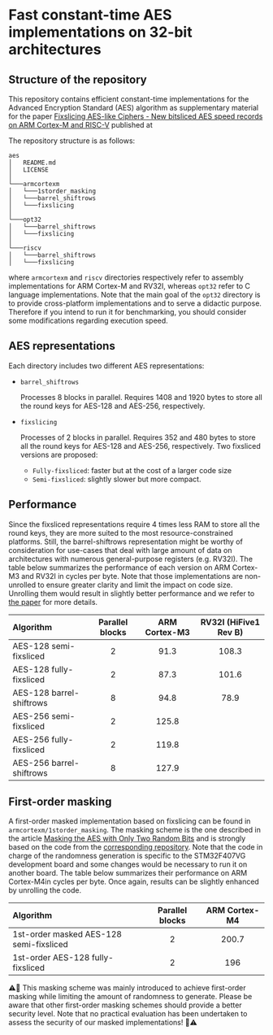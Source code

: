 # Fast constant-time AES implementations on 32-bit architectures

## Structure of the repository

This repository contains efficient constant-time implementations for the Advanced Encryption Standard (AES) algorithm as supplementary material for the paper [Fixslicing AES-like Ciphers - New bitsliced AES speed records on ARM Cortex-M and RISC-V](https://eprint.iacr.org/2020) published at 

The repository structure is as follows:
```
aes
│   README.md
│   LICENSE   
│
└───armcortexm
│   └───1storder_masking
│   └───barrel_shiftrows
│   └───fixslicing
│   
└───opt32
│   └───barrel_shiftrows
│   └───fixslicing
│   
└───riscv
│   └───barrel_shiftrows
│   └───fixslicing
```
where `armcortexm` and `riscv` directories respectively refer to assembly implementations for ARM Cortex-M and RV32I, whereas `opt32` refer to C language implementations. Note that the main goal of the `opt32` directory is to provide cross-platform implementations and to serve a didactic purpose. Therefore if you intend to run it for benchmarking, you should consider some modifications regarding execution speed.

## AES representations

Each directory includes two different AES representations:
- `barrel_shiftrows`

   Processes 8 blocks in parallel. Requires 1408 and 1920 bytes to store all the round keys for AES-128 and AES-256, respectively.

- `fixslicing`

   Processes of 2 blocks in parallel. Requires 352 and 480 bytes to store all the round keys for AES-128 and AES-256, respectively.
   Two fixsliced versions are proposed:
   * `Fully-fixsliced`: faster but at the cost of a larger code size
   * `Semi-fixsliced`: slightly slower but more compact.

## Performance

Since the fixsliced representations require 4 times less RAM to store all the round keys, they are more suited to the most resource-constrained platforms. Still, the barrel-shiftrows representation might be worthy of consideration for use-cases that deal with large amount of data on architectures with numerous general-purpose registers (e.g. RV32I). The table below summarizes the performance of each version on ARM Cortex-M3 and RV32I in cycles per byte. Note that those implementations are non-unrolled to ensure greater clarity and limit the impact on code size. Unrolling them would result in slightly better performance and we refer to [the paper](https://eprint.iacr.org/2020) for more details.

| Algorithm                | Parallel blocks | ARM Cortex-M3 | RV32I (HiFive1 Rev B) |
|:-------------------------|:---------------:|:-------------:|:---------------------:|
| AES-128 semi-fixsliced   | 2               | 91.3          | 108.3                 |
| AES-128 fully-fixsliced  | 2               | 87.3          | 101.6                 |
| AES-128 barrel-shiftrows | 8               | 94.8          | 78.9                  |
| AES-256 semi-fixsliced   | 2               | 125.8         |                       |
| AES-256 fully-fixsliced  | 2               | 119.8         |                       |
| AES-256 barrel-shiftrows | 8               | 127.9         |                       |

## First-order masking

A first-order masked implementation based on fixslicing can be found in `armcortexm/1storder_masking`. The masking scheme is the one described in the article [Masking the AES with Only Two Random Bits](https://eprint.iacr.org/2018/1007) and is strongly based on the code from the [corresponding repository](https://github.com/LaurenDM/TwoRandomBits). Note that the code in charge of the randomness generation is specific to the STM32F407VG development board and some changes would be necessary to run it on another board. The table below summarizes their performance on ARM Cortex-M4in cycles per byte. Once again, results can be slightly enhanced by unrolling the code.

| Algorithm                                 | Parallel blocks | ARM Cortex-M4 |
|:------------------------------------------|:---------------:|:-------------:|
| 1st-order masked AES-128 semi-fixsliced   | 2               | 200.7         |
| 1st-order AES-128 fully-fixsliced         | 2               | 196           |

:warning::rotating_light: This masking scheme was mainly introduced to achieve first-order masking while limiting the amount of randomness to generate. Please be aware that other first-order masking schemes should provide a better security level. Note that no practical evaluation has been undertaken to assess the security of our masked implementations! :rotating_light::warning: 
